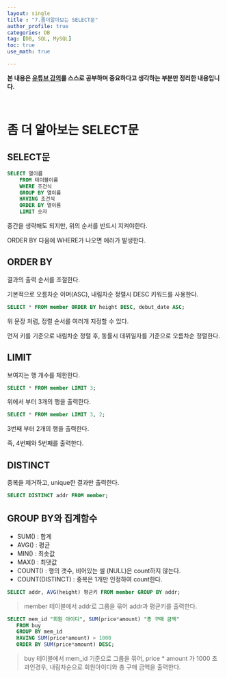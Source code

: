 ```yaml
---
layout: single
title : "7.좀더알아보는 SELECT문"
author_profile: true
categories: DB
tag: [DB, SQL, MySQL] 
toc: true
use_math: true

---
```




**본 내용은 [유튜브 강의](https://www.youtube.com/watch?v=lBk5YhLZevs&list=PLVsNizTWUw7GCfy5RH27cQL5MeKYnl8Pm&index=8)를 스스로 공부하며 중요하다고 생각하는 부분만 정리한 내용입니다.**

<br>

# 좀 더 알아보는  SELECT문



## SELECT문



```sql
SELECT 열이름
	FROM 테이블이름
	WHERE 조건식
	GROUP BY 열이름
	HAVING 조건식
	ORDER BY 열이름
	LIMIT 숫자
```

중간을 생략해도 되지만, 위의 순서를 반드시 지켜야한다.

ORDER BY 다음에 WHERE가 나오면 에러가 발생한다.



## ORDER BY

결과의 출력 순서를 조절한다.

기본적으로 오름차순 이며(ASC), 내림차순 정렬시 DESC 키워드를 사용한다.



```sql
SELECT * FROM member ORDER BY height DESC, debut_date ASC;
```

위 문장 처럼, 정렬 순서를 여러개 지정할 수 있다.

먼저 키를 기준으로 내림차순 정렬 후, 동률시 데뷔일자를 기준으로 오름차순 정렬한다.



## LIMIT

보여지는 행 개수를 제한한다.



```sql
SELECT * FROM member LIMIT 3;
```

위에서 부터 3개의 행을 출력한다.



```sql
SELECT * FROM member LIMIT 3, 2;
```

3번째 부터 2개의 행을 출력한다.

즉, 4번째와 5번째를 출력한다.



## DISTINCT

중복을 제거하고, unique한 결과만 출력한다.



```sql
SELECT DISTINCT addr FROM member;
```



## GROUP BY와 집계함수

- SUM() : 합계
- AVG() : 평균
- MIN() : 최솟값
- MAX() : 최댓값
- COUNT() : 행의 갯수, 비어있는 셀 (NULL)은 count하지 않는다.
- COUNT(DISTINCT) : 중복은 1개만 인정하여 count한다.



```sql
SELECT addr, AVG(height) 평균키 FROM member GROUP BY addr;
```

> member 테이블에서 addr로 그룹을 묶어 addr과 평균키를 출력한다.



```sql
SELECT mem_id "회원 아이디", SUM(price*amount) "총 구매 금액"
   FROM buy 
   GROUP BY mem_id   
   HAVING SUM(price*amount) > 1000
   ORDER BY SUM(price*amount) DESC;
```

> buy 테이블에서 mem_id 기준으로 그룹을 묶어, price * amount 가 1000 초과인경우, 내림차순으로 회원아이디와 총 구매 금액을 출력한다.
